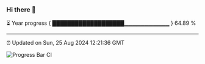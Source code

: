 ### Hi there 👋

⏳ Year progress { ███████████████████▁▁▁▁▁▁▁▁▁▁▁ } 64.89 %

---

⏰ Updated on Sun, 25 Aug 2024 12:21:36 GMT

![Progress Bar CI](https://github.com/liununu/liununu/workflows/Progress%20Bar%20CI/badge.svg)
